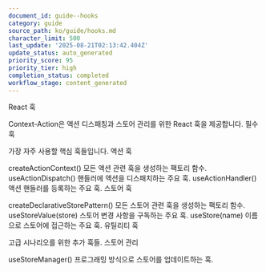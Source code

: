 ```yaml
---
document_id: guide--hooks
category: guide
source_path: ko/guide/hooks.md
character_limit: 500
last_update: '2025-08-21T02:13:42.404Z'
update_status: auto_generated
priority_score: 95
priority_tier: high
completion_status: completed
workflow_stage: content_generated
---
```

React 훅

Context-Action은 액션 디스패칭과 스토어 관리를 위한 React 훅을 제공합니다. 필수 훅

가장 자주 사용할 핵심 훅들입니다. 액션 훅

createActionContext<T>()
모든 액션 관련 훅을 생성하는 팩토리 함수. useActionDispatch()
핸들러에 액션을 디스패치하는 주요 훅. useActionHandler()
액션 핸들러를 등록하는 주요 훅. 스토어 훅

createDeclarativeStorePattern<T>()
모든 스토어 관련 훅을 생성하는 팩토리 함수. useStoreValue<T>(store)
스토어 변경 사항을 구독하는 주요 훅. useStore(name)
이름으로 스토어에 접근하는 주요 훅. 유틸리티 훅

고급 시나리오를 위한 추가 훅들. 스토어 관리

useStoreManager()
프로그래밍 방식으로 스토어를 업데이트하는 훅.
